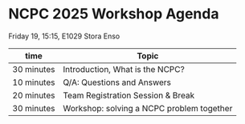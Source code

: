 NCPC 2025 Workshop Agenda
=========================

Friday 19, 15:15, E1029 Stora Enso

| time       | Topic                                     |
| ---------- | ----------------------------------------- |
| 30 minutes | Introduction, What is the NCPC?           |
| 10 minutes | Q/A: Questions and Answers                |
| 20 minutes | Team Registration Session & Break         |
| 30 minutes | Workshop: solving a NCPC problem together |
